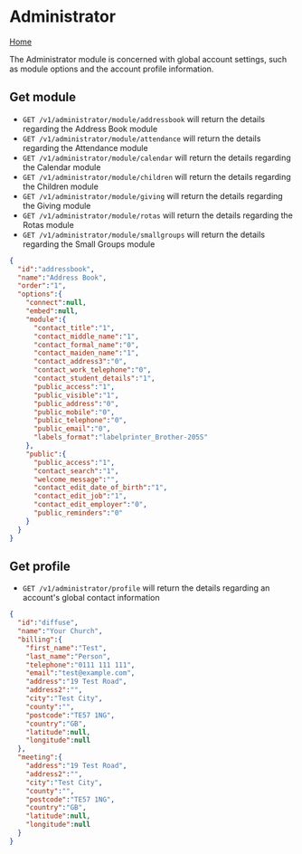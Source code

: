 # Administrator

[Home](https://github.com/ChurchApp/churchapp-api)

The Administrator module is concerned with global account settings, such as module options and the account profile information.

## Get module

* `GET /v1/administrator/module/addressbook` will return the details regarding the Address Book module
* `GET /v1/administrator/module/attendance` will return the details regarding the Attendance module
* `GET /v1/administrator/module/calendar` will return the details regarding the Calendar module
* `GET /v1/administrator/module/children` will return the details regarding the Children module
* `GET /v1/administrator/module/giving` will return the details regarding the Giving module
* `GET /v1/administrator/module/rotas` will return the details regarding the Rotas module
* `GET /v1/administrator/module/smallgroups` will return the details regarding the Small Groups module

```json
{
  "id":"addressbook",
  "name":"Address Book",
  "order":"1",
  "options":{
    "connect":null,
    "embed":null,
    "module":{
      "contact_title":"1",
      "contact_middle_name":"1",
      "contact_formal_name":"0",
      "contact_maiden_name":"1",
      "contact_address3":"0",
      "contact_work_telephone":"0",
      "contact_student_details":"1",
      "public_access":"1",
      "public_visible":"1",
      "public_address":"0",
      "public_mobile":"0",
      "public_telephone":"0",
      "public_email":"0",
      "labels_format":"labelprinter_Brother-205S"
    },
    "public":{
      "public_access":"1",
      "contact_search":"1",
      "welcome_message":"",
      "contact_edit_date_of_birth":"1",
      "contact_edit_job":"1",
      "contact_edit_employer":"0",
      "public_reminders":"0"
    }
  }
}
```


## Get profile

* `GET /v1/administrator/profile` will return the details regarding an account's global contact information

```json
{
  "id":"diffuse",
  "name":"Your Church",
  "billing":{
    "first_name":"Test",
    "last_name":"Person",
    "telephone":"0111 111 111",
    "email":"test@example.com",
    "address":"19 Test Road",
    "address2":"",
    "city":"Test City",
    "county":"",
    "postcode":"TE57 1NG",
    "country":"GB",
    "latitude":null,
    "longitude":null
  },
  "meeting":{
    "address":"19 Test Road",
    "address2":"",
    "city":"Test City",
    "county":"",
    "postcode":"TE57 1NG",
    "country":"GB",
    "latitude":null,
    "longitude":null
  }
}
```
